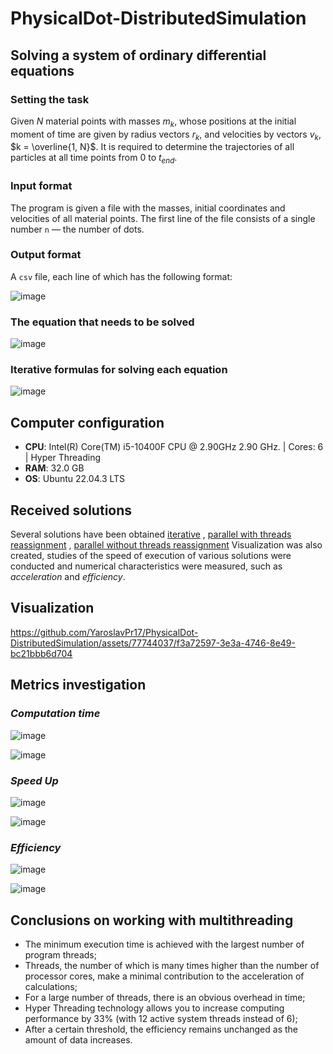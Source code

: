 # PhysicalDot-DistributedSimulation

## Solving a system of ordinary differential equations

### Setting the task

Given $N$ material points with masses $m_k$, whose positions at the initial moment of time are given by radius vectors $r_k$, and velocities by vectors $v_k$, $k = \overline{1, N}$. It is required to determine the trajectories of all particles at all time points from $0$ to $t_{end}$.

### Input format
The program is given a file with the masses, initial coordinates and velocities of all material points.
The first line of the file consists of a single number `n` — the number
of dots.

### Output format
A `csv` file, each line of which
has the following format:

![image](https://github.com/YaroslavPr17/PhysicalDot-DistributedSimulation/assets/77744037/7f5248e1-6f38-4ecb-8320-42a4919fe53f)

### The equation that needs to be solved

![image](https://github.com/YaroslavPr17/PhysicalDot-DistributedSimulation/assets/77744037/72181ed4-045e-43a9-881d-5048c1409b1c)

### Iterative formulas for solving each equation

![image](https://github.com/YaroslavPr17/PhysicalDot-DistributedSimulation/assets/77744037/153b2fc6-42f6-4c5b-bab3-e3be840296f2)

## Computer configuration
* **CPU**: Intel(R) Core(TM) i5-10400F CPU @ 2.90GHz 2.90 GHz. | Cores: 6 | Hyper Threading
* **RAM**: 32.0 GB
* **OS**: Ubuntu 22.04.3 LTS

## Received solutions
Several solutions have been obtained [iterative](https://github.com/YaroslavPr17/PhysicalDot-DistributedSimulation/blob/development/src/single_thread.c) , [parallel with threads reassignment](https://github.com/YaroslavPr17/PhysicalDot-DistributedSimulation/blob/development/src/multi_thread_repeated_threading.c) , [parallel without threads reassignment](https://github.com/YaroslavPr17/PhysicalDot-DistributedSimulation/blob/development/src/multi_thread.c) Visualization was also created, studies of the speed of execution of various solutions were conducted and numerical characteristics were measured, such as *acceleration* and *efficiency*.

## Visualization

https://github.com/YaroslavPr17/PhysicalDot-DistributedSimulation/assets/77744037/f3a72597-3e3a-4746-8e49-bc21bbb6d704

## Metrics investigation

### *Computation time*
![image](https://github.com/YaroslavPr17/PhysicalDot-DistributedSimulation/assets/77925460/f4233be0-a2a7-434b-96d2-7238cbe6cd69)

![image](https://github.com/YaroslavPr17/PhysicalDot-DistributedSimulation/assets/77925460/933df1e0-9afb-4579-808a-640adf5561e6)

### *Speed Up*
![image](https://github.com/YaroslavPr17/PhysicalDot-DistributedSimulation/assets/77925460/51a281eb-6231-43a0-b2c0-fdee49efd2cd)

![image](https://github.com/YaroslavPr17/PhysicalDot-DistributedSimulation/assets/77925460/b2afa6eb-148d-4a46-8225-8e32b454c13b)

### *Efficiency*
![image](https://github.com/YaroslavPr17/PhysicalDot-DistributedSimulation/assets/77925460/92cf44e8-0042-4b07-94d3-1ff6bad08631)

![image](https://github.com/YaroslavPr17/PhysicalDot-DistributedSimulation/assets/77925460/18019ea5-2783-4143-9252-28015b56cf45)

## Conclusions on working with multithreading
* The minimum execution time is achieved with the largest number of program threads;
* Threads, the number of which is many times higher than the number of processor cores, make a minimal contribution to the acceleration of calculations;
* For a large number of threads, there is an obvious overhead in time;
* Hyper Threading technology allows you to increase computing performance by 33% (with 12 active system threads instead of 6);
* After a certain threshold, the efficiency remains unchanged as the amount of data increases.

